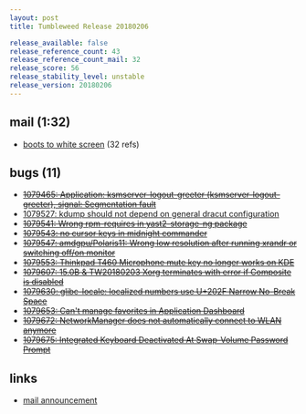 ```yaml
---
layout: post
title: Tumbleweed Release 20180206

release_available: false
release_reference_count: 43
release_reference_count_mail: 32
release_score: 56
release_stability_level: unstable
release_version: 20180206
---
```


## mail (1:32)

- [boots to white screen](https://lists.opensuse.org/opensuse-factory/2018-02/msg00247.html) (32 refs)

## bugs (11)

<!--more-->

- ~~[1079465: Application: ksmserver-logout-greeter (ksmserver-logout-greeter), signal: Segmentation fault](https://bugzilla.opensuse.org/show_bug.cgi?id=1079465)~~
- [1079527: kdump should not depend on general dracut configuration](https://bugzilla.opensuse.org/show_bug.cgi?id=1079527)
- ~~[1079541: Wrong rpm-requires in yast2-storage-ng package](https://bugzilla.opensuse.org/show_bug.cgi?id=1079541)~~
- ~~[1079543: no cursor keys in midnight commander](https://bugzilla.opensuse.org/show_bug.cgi?id=1079543)~~
- ~~[1079547: amdgpu/Polaris11: Wrong low resolution after running xrandr or switching off/on monitor](https://bugzilla.opensuse.org/show_bug.cgi?id=1079547)~~
- ~~[1079553: Thinkpad T460 Microphone mute key no longer works on KDE](https://bugzilla.opensuse.org/show_bug.cgi?id=1079553)~~
- ~~[1079607: 15.0B & TW20180203 Xorg terminates with error if Composite is disabled](https://bugzilla.opensuse.org/show_bug.cgi?id=1079607)~~
- ~~[1079630: glibc-locale: localized numbers use U+202F Narrow No-Break Space](https://bugzilla.opensuse.org/show_bug.cgi?id=1079630)~~
- ~~[1079653: Can't manage favorites in Application Dashboard](https://bugzilla.opensuse.org/show_bug.cgi?id=1079653)~~
- ~~[1079672: NetworkManager does not automatically connect to WLAN anymore](https://bugzilla.opensuse.org/show_bug.cgi?id=1079672)~~
- ~~[1079675: Integrated Keyboard Deactivated At Swap-Volume Password Prompt](https://bugzilla.opensuse.org/show_bug.cgi?id=1079675)~~



## links

- [mail announcement](https://lists.opensuse.org/opensuse-factory/2018-02/msg00246.html)
